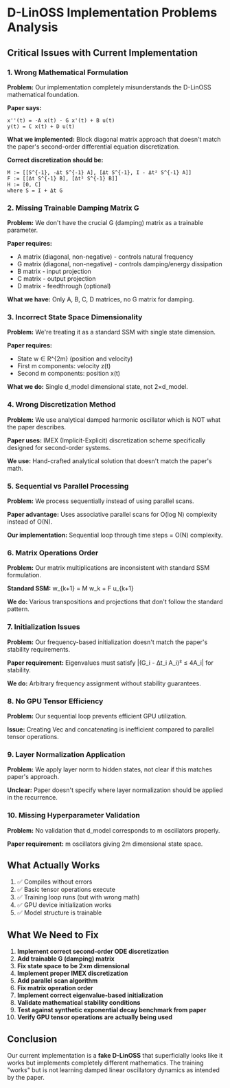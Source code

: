 # D-LinOSS Implementation Problems Analysis

## Critical Issues with Current Implementation

### 1. **Wrong Mathematical Formulation**

**Problem:** Our implementation completely misunderstands the D-LinOSS mathematical foundation.

**Paper says:**
```
x''(t) = -A x(t) - G x'(t) + B u(t)
y(t) = C x(t) + D u(t)
```

**What we implemented:** Block diagonal matrix approach that doesn't match the paper's second-order differential equation discretization.

**Correct discretization should be:**
```
M := [[S^{-1}, -Δt S^{-1} A], [Δt S^{-1}, I - Δt² S^{-1} A]]
F := [[Δt S^{-1} B], [Δt² S^{-1} B]]
H := [0, C]
where S = I + Δt G
```

### 2. **Missing Trainable Damping Matrix G**

**Problem:** We don't have the crucial G (damping) matrix as a trainable parameter.

**Paper requires:** 
- A matrix (diagonal, non-negative) - controls natural frequency
- G matrix (diagonal, non-negative) - controls damping/energy dissipation  
- B matrix - input projection
- C matrix - output projection
- D matrix - feedthrough (optional)

**What we have:** Only A, B, C, D matrices, no G matrix for damping.

### 3. **Incorrect State Space Dimensionality**

**Problem:** We're treating it as a standard SSM with single state dimension.

**Paper requires:** 
- State w ∈ R^{2m} (position and velocity)
- First m components: velocity z(t)
- Second m components: position x(t)

**What we do:** Single d_model dimensional state, not 2×d_model.

### 4. **Wrong Discretization Method**

**Problem:** We use analytical damped harmonic oscillator which is NOT what the paper describes.

**Paper uses:** IMEX (Implicit-Explicit) discretization scheme specifically designed for second-order systems.

**We use:** Hand-crafted analytical solution that doesn't match the paper's math.

### 5. **Sequential vs Parallel Processing**

**Problem:** We process sequentially instead of using parallel scans.

**Paper advantage:** Uses associative parallel scans for O(log N) complexity instead of O(N).

**Our implementation:** Sequential loop through time steps = O(N) complexity.

### 6. **Matrix Operations Order**

**Problem:** Our matrix multiplications are inconsistent with standard SSM formulation.

**Standard SSM:** w_{k+1} = M w_k + F u_{k+1}

**We do:** Various transpositions and projections that don't follow the standard pattern.

### 7. **Initialization Issues**

**Problem:** Our frequency-based initialization doesn't match the paper's stability requirements.

**Paper requirement:** Eigenvalues must satisfy |(G_i - Δt_i A_i)² ≤ 4A_i| for stability.

**We do:** Arbitrary frequency assignment without stability guarantees.

### 8. **No GPU Tensor Efficiency**

**Problem:** Our sequential loop prevents efficient GPU utilization.

**Issue:** Creating Vec<Tensor> and concatenating is inefficient compared to parallel tensor operations.

### 9. **Layer Normalization Application**

**Problem:** We apply layer norm to hidden states, not clear if this matches paper's approach.

**Unclear:** Paper doesn't specify where layer normalization should be applied in the recurrence.

### 10. **Missing Hyperparameter Validation**

**Problem:** No validation that d_model corresponds to m oscillators properly.

**Paper requirement:** m oscillators giving 2m dimensional state space.

## What Actually Works

1. ✅ Compiles without errors
2. ✅ Basic tensor operations execute
3. ✅ Training loop runs (but with wrong math)
4. ✅ GPU device initialization works
5. ✅ Model structure is trainable

## What We Need to Fix

1. **Implement correct second-order ODE discretization**
2. **Add trainable G (damping) matrix**
3. **Fix state space to be 2×m dimensional**
4. **Implement proper IMEX discretization**
5. **Add parallel scan algorithm**
6. **Fix matrix operation order**
7. **Implement correct eigenvalue-based initialization**
8. **Validate mathematical stability conditions**
9. **Test against synthetic exponential decay benchmark from paper**
10. **Verify GPU tensor operations are actually being used**

## Conclusion

Our current implementation is a **fake D-LinOSS** that superficially looks like it works but implements completely different mathematics. The training "works" but is not learning damped linear oscillatory dynamics as intended by the paper.
